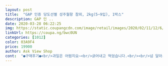 ```yaml
---
layout: post 
title:  "GAP 인증 당도선별 성주월항 참외, 2kg(5~9입), 1박스" 
description: GAP 인 ..
date: 2020-03-28 06:22:25 
img: https://static.coupangcdn.com/image/retail/images/2020/02/11/12/6/2f7cdb1e-3b43-49af-bab8-c370523a345e.jpg 
linkUrl: https://coupa.ng/bwc0UN 
categories: [1012] 
color: 03A9F4 
price: 19900 
author: Ask View Shop 
cont:  "●구매후기●<br/>과일은 어렴지요~<br/>긁어내고 먹었습니다.<br/><br/>넘 달아서 도려내고 이번꺼는 먹겠습니다.<br/><br/>당도 매우 높아요.<br/><br/>두번째 껍질 깐건 신랑 싸서 보내고~<br/>로켓프레시로 과일을 시킬 때 사실 참 많이 망설였어요.<br/> 마트에서도 과일은 직접 눈으로 보고 사도 집에 오면 ‘망했다’ 싶을때가 있잖아요.<br/> 근데 아마 이런 생각을 가질까봐 그래서 재구매로 이어지지 않을까봐 많이 고민했나봐요.<br/> 과일을 살때마다 멍든 놈 하나 없이 너무 신선하고 맛있어요.<br/> 아침마다 한알씩 열심히 먹고 있습니다:)<br/>맛은 안달아요 수박 흰부분있죠 그맛에서 덜 단맛나요 안에있는건 단데 역시 과일은 적당히 작아야 맛있는거같네요 냉장고에 5일둬도 안달았어요 안에있는것들이랑 같이 먹어야 단 참외는 첨이네요 여지껏 먹은 참외는 겉에있는것도 적당히 작고 단단해도 달고 맛있었거든요 크게 파는것보다 맛을 위해서 적당히 작은걸 파시는걸 추천합니다<br/>생물이라.<br/>.<br/>ㅜㅜ<br/>세번째 깐건 끝부분이 쪼끔~갈색나오네요.<br/><br/>식감도 좋은데~<br/>정말 5개네요 이젠 몇개부터 몇개라고 적혀두지마세요 5개씩 보내는거같은데 차라리 작은크기에 많으면 모를까 비싼감도 있고 맛은 좋았으면 좋겠네요 그래도 냄새는 단냄새가 조금나네요 과일은 달아야 맛있으니까요 맛보기전이라 맛보고 후기를 더 끄적끄적 할께요<br/>처음 한개 깍을때 내부에 붉은 주황알갱이가 보입니다.<br/><br/>" 
---
```

